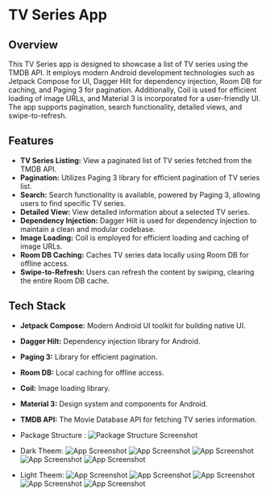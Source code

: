 
# TV Series App

## Overview

This TV Series app is designed to showcase a list of TV series using the TMDB API. It employs modern Android development 
technologies such as Jetpack Compose for UI, Dagger Hilt for dependency injection, Room DB for caching, and Paging 3 for pagination.
Additionally, Coil is used for efficient loading of image URLs, and Material 3 is incorporated for a user-friendly UI. The app supports pagination, 
search functionality, detailed views, and swipe-to-refresh.

## Features

- **TV Series Listing:** View a paginated list of TV series fetched from the TMDB API.
- **Pagination:** Utilizes Paging 3 library for efficient pagination of TV series list.
- **Search:** Search functionality is available, powered by Paging 3, allowing users to find specific TV series.
- **Detailed View:** View detailed information about a selected TV series.
- **Dependency Injection:** Dagger Hilt is used for dependency injection to maintain a clean and modular codebase.
- **Image Loading:** Coil is employed for efficient loading and caching of image URLs.
- **Room DB Caching:** Caches TV series data locally using Room DB for offline access.
- **Swipe-to-Refresh:** Users can refresh the content by swiping, clearing the entire Room DB cache.

## Tech Stack

- **Jetpack Compose:** Modern Android UI toolkit for building native UI.
- **Dagger Hilt:** Dependency injection library for Android.
- **Paging 3:** Library for efficient pagination.
- **Room DB:** Local caching for offline access.
- **Coil:** Image loading library.
- **Material 3:** Design system and components for Android.
- **TMDB API:** The Movie Database API for fetching TV series information.
- Package Structure :
![Package Structure Screenshot](https://github.com/Edwardsundar/TvShowsListing/assets/114987978/d92c1d4f-ae76-49d0-bc22-f93ccd80e1b3)

- Dark Theem:
![App Screenshot](https://github.com/Edwardsundar/TvShowsListing/assets/114987978/2b10f06d-64f1-4710-a4d9-53cc6a1cc8c2)
![App Screenshot](https://github.com/Edwardsundar/TvShowsListing/assets/114987978/90ebcff3-d2e7-4cc4-8f3e-cd0a9f62fdea)
![App Screenshot](https://github.com/Edwardsundar/TvShowsListing/assets/114987978/4a0ba157-4e98-4ee5-914c-e756f695c8f2)
![App Screenshot](https://github.com/Edwardsundar/TvShowsListing/assets/114987978/35736a07-f7d4-40e6-adc6-0e37ba2b269a)
![App Screenshot](https://github.com/Edwardsundar/TvShowsListing/assets/114987978/93f8be8d-c9e4-4d36-bc27-9622a1ead9a7)

- Light Theem:
![App Screenshot](https://github.com/Edwardsundar/TvShowsListing/assets/114987978/b17b2bd9-12d4-4abf-9606-38a8419d8349)
![App Screenshot](https://github.com/Edwardsundar/TvShowsListing/assets/114987978/983ed7b2-92c2-4d3c-9c0d-32a6844a516f)
![App Screenshot](https://github.com/Edwardsundar/TvShowsListing/assets/114987978/86446e0e-1e7d-40de-8ee5-66d9e0a65d54)
![App Screenshot](https://github.com/Edwardsundar/TvShowsListing/assets/114987978/14049045-2f0a-49fb-8c62-1d68cbb8b03e)
![App Screenshot](https://github.com/Edwardsundar/TvShowsListing/assets/114987978/074ca2bb-6470-47e2-a81e-70507f948c04)



